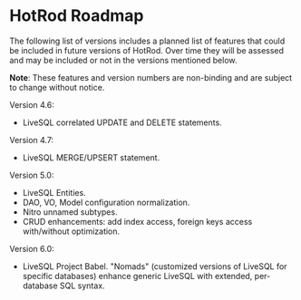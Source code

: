 # HotRod Roadmap

The following list of versions includes a planned list of features that could be included in future versions of HotRod. Over time 
they will be assessed and may be included or not in the versions mentioned below.

**Note**: These features and version numbers are non-binding and are subject to change without notice.

Version 4.6:

- LiveSQL correlated UPDATE and DELETE statements.

Version 4.7:

- LiveSQL MERGE/UPSERT statement.

Version 5.0:

- LiveSQL Entities.
- DAO, VO, Model configuration normalization.
- Nitro unnamed subtypes.
- CRUD enhancements: add index access, foreign keys access with/without optimization.

Version 6.0:

- LiveSQL Project Babel. "Nomads" (customized versions of LiveSQL for specific databases) enhance generic LiveSQL with extended, per-database SQL syntax.

